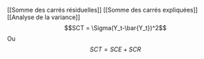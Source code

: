 [[Somme des carrés résiduelles]]
[[Somme des carrés expliquées]]
[[Analyse de la variance]]
$$SCT = \Sigma(Y_t-\bar{Y_t})^2$$
Ou
$$ SCT = SCE + SCR $$


